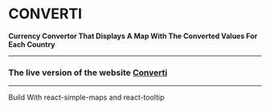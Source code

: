 # CONVERTI

**Currency Convertor That Displays A Map With The Converted Values For Each Country**

---
### The live version of the website [Converti](https://converti.online)

---
Build With react-simple-maps and react-tooltip